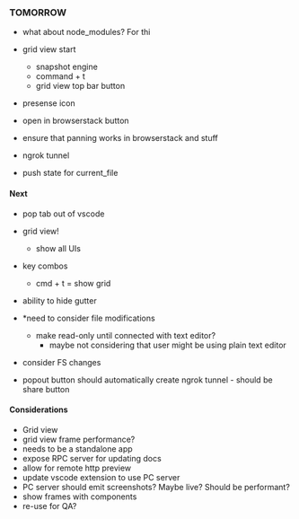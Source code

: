 ### TOMORROW


- what about node_modules? For thi

- grid view start 
  - snapshot engine
  - command + t
  - grid view top bar button

- presense icon
- open in browserstack button
- ensure that panning works in browserstack and stuff
- ngrok tunnel
- push state for current_file

#### Next

- pop tab out of vscode 

- grid view!
  - show all UIs

- key combos
  - cmd + t = show grid

- ability to hide gutter

- *need to consider file modifications
  - make read-only until connected with text editor?
    - maybe not considering that user might be using plain text editor

- consider FS changes
- popout button should automatically create ngrok tunnel - should be share button

#### Considerations

- Grid view
- grid view frame performance? 
- needs to be a standalone app
- expose RPC server for updating docs
- allow for remote http preview
- update vscode extension to use PC server
- PC server should emit screenshots? Maybe live? Should be performant?
- show frames with components
- re-use for QA?
